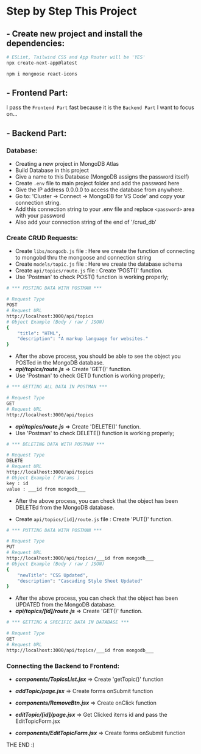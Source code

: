 # Step by Step This Project

## **- Create new project and install the dependencies:**

```bash
# ESLint, Tailwind CSS and App Router will be 'YES'
npx create-next-app@latest

npm i mongoose react-icons
```

## **- Frontend Part:**

I pass the `Frontend Part` fast because it is the `Backend Part` I want to focus on...

## **- Backend Part:**

### Database:

- Creating a new project in MongoDB Atlas
- Build Database in this project
- Give a name to this Database (MongoDB assigns the password itself)
- Create `.env` file to main project folder and add the password here
- Give the IP address 0.0.0.0 to access the database from anywhere.
- Go to: 'Cluster -> Connect -> MongoDB for VS Code' and copy your connection string.
- Add this connection string to your .env file and replace `<password>` area with your password
- Also add your connection string of the end of '/crud_db'

### Create CRUD Requests:

- Create `libs/mongodb.js` file : Here we create the function of connecting to mongobd thru the mongoose and connection string
- Create `models/topic.js` file : Here we create the database schema
- Create `api/topics/route.js` file : Create 'POST()' function.
- Use 'Postman' to check POST() function is working properly;

```bash
# *** POSTING DATA WITH POSTMAN ***

# Request Type
POST
# Request URL
http://localhost:3000/api/topics
# Object Example (Body / raw / JSON)
{
    "title": "HTML",
    "description": "A markup language for websites."
}
```

- After the above process, you should be able to see the object you POSTed in the MongoDB database.
- **_api/topics/route.js_** => Create 'GET()' function.
- Use 'Postman' to check GET() function is working properly;

```bash
# *** GETTING ALL DATA IN POSTMAN ***

# Request Type
GET
# Request URL
http://localhost:3000/api/topics

```

- **_api/topics/route.js_** => Create 'DELETE()' function.
- Use 'Postman' to check DELETE() function is working properly;

```bash
# *** DELETING DATA WITH POSTMAN ***

# Request Type
DELETE
# Request URL
http://localhost:3000/api/topics
# Object Example ( Params )
key : id
value : ___id from mongodb___
```

- After the above process, you can check that the object has been DELETEd from the MongoDB database.

- Create `api/topics/[id]/route.js` file : Create 'PUT()' function.

```bash
# *** PUTTING DATA WITH POSTMAN ***

# Request Type
PUT
# Request URL
http://localhost:3000/api/topics/___id from mongodb___
# Object Example (Body / raw / JSON)
{
    "newTitle": "CSS Updated",
    "description": "Cascading Style Sheet Updated"
}
```

- After the above process, you can check that the object has been UPDATED from the MongoDB database.
- **_api/topics/[id]/route.js_** => Create 'GET()' function.

```bash
# *** GETTING A SPECIFIC DATA IN DATABASE ***

# Request Type
GET
# Request URL
http://localhost:3000/api/topics/___id from mongodb___

```

### Connecting the Backend to Frontend:

- **_components/TopicsList.jsx_** => Create 'getTopic()' function

- **_addTopic/page.jsx_** => Create forms onSubmit function

- **_components/RemoveBtn.jsx_** => Create onClick function

- **_editTopic/[id]/page.jsx_** => Get Clicked items id and pass the EditTopicForm.jsx

- **_components/EditTopicForm.jsx_** => Create forms onSubmit function

THE END :)
